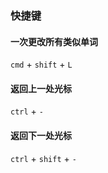 
### 快捷键

#### 一次更改所有类似单词

`cmd` + `shift` + `L`

#### 返回上一处光标 

`ctrl` + `-`

#### 返回下一处光标

`ctrl` + `shift` +  `-`